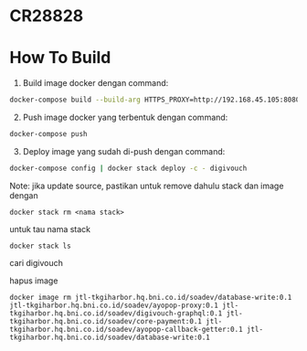 # CR28828

# How To Build

1. Build image docker dengan command:
```bash
docker-compose build --build-arg HTTPS_PROXY=http://192.168.45.105:8080
```
2. Push image docker yang terbentuk dengan command:
```bash
docker-compose push
```
3. Deploy image yang sudah di-push dengan command:
```bash
docker-compose config | docker stack deploy -c - digivouch
```

Note: jika update source, pastikan untuk remove dahulu stack dan image dengan 

```
docker stack rm <nama stack>
```

untuk tau nama stack

```
docker stack ls 
```
cari digivouch

hapus image
```
docker image rm jtl-tkgiharbor.hq.bni.co.id/soadev/database-write:0.1 jtl-tkgiharbor.hq.bni.co.id/soadev/ayopop-proxy:0.1 jtl-tkgiharbor.hq.bni.co.id/soadev/digivouch-graphql:0.1 jtl-tkgiharbor.hq.bni.co.id/soadev/core-payment:0.1 jtl-tkgiharbor.hq.bni.co.id/soadev/ayopop-callback-getter:0.1 jtl-tkgiharbor.hq.bni.co.id/soadev/database-write:0.1
```
